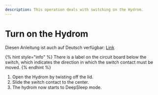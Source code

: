 ```yaml
---
description: This operation deals with switching on the Hydrom.
---
```


# Turn on the Hydrom

Diesen Anleitung ist auch auf Deutsch verfügbar: [Link](https://anleitung.hydrom.io)

{% hint style="info" %}
There is a label on the circuit board below the switch, which indicates the direction in which the switch contact must be moved.
{% endhint %}

1. Open the Hydrom by twisting off the lid.
2. Slide the switch contact to the center.
3. The hydrom now starts to DeepSleep mode.
